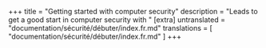 +++
title = "Getting started with computer security"
description = "Leads to get a good start in computer security with "
[extra]
untranslated = "documentation/sécurité/débuter/index.fr.md"
translations = [
    "documentation/sécurité/débuter/index.fr.md"
]
+++
